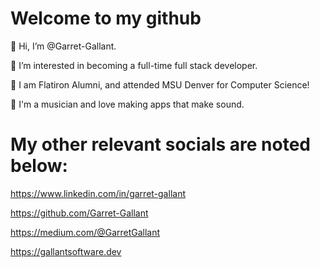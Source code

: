# Welcome to my github
👋 Hi, I’m @Garret-Gallant.

👀 I’m interested in becoming a full-time full stack developer.

🌱 I am Flatiron Alumni, and attended MSU Denver for Computer Science!

🎵 I'm a musician and love making apps that make sound.

# My other relevant socials are noted below:

https://www.linkedin.com/in/garret-gallant

https://github.com/Garret-Gallant

https://medium.com/@GarretGallant

https://gallantsoftware.dev

<!---
Garret-Gallant/Garret-Gallant is a ✨ special ✨ repository because its `README.md` (this file) appears on your GitHub profile.
You can click the Preview link to take a look at your changes.
--->
